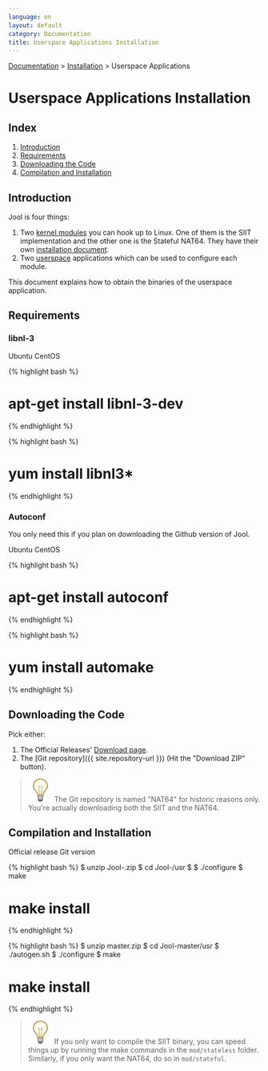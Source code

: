```yaml
---
language: en
layout: default
category: Documentation
title: Userspace Applications Installation
---
```


[Documentation](documentation.html) > [Installation](documentation.html#installation) > Userspace Applications

# Userspace Applications Installation

## Index

1. [Introduction](#introduction)
2. [Requirements](#requirements)
3. [Downloading the Code](#downloading-the-code)
3. [Compilation and Installation](#compilation-and-installation)

## Introduction

Jool is four things:

1. Two <a href="https://en.wikipedia.org/wiki/Loadable_kernel_module" target="_blank">kernel modules</a> you can hook up to Linux. One of them is the SIIT implementation and the other one is the Stateful NAT64. They have their own [installation document](install-mod.html).
2. Two <a href="https://en.wikipedia.org/wiki/User_space" target="_blank">userspace</a> applications which can be used to configure each module.

This document explains how to obtain the binaries of the userspace application.

## Requirements

### libnl-3

<div class="distro-menu">
	<span class="distro-selector" onclick="showDistro(this);">Ubuntu</span>
	<span class="distro-selector" onclick="showDistro(this);">CentOS</span>
</div>

{% highlight bash %}
# apt-get install libnl-3-dev
{% endhighlight %}

{% highlight bash %}
# yum install libnl3*
{% endhighlight %}

### Autoconf

You only need this if you plan on downloading the Github version of Jool.

<div class="distro-menu">
	<span class="distro-selector" onclick="showDistro(this);">Ubuntu</span>
	<span class="distro-selector" onclick="showDistro(this);">CentOS</span>
</div>

{% highlight bash %}
# apt-get install autoconf
{% endhighlight %}

{% highlight bash %}
# yum install automake
{% endhighlight %}

## Downloading the Code

Pick either:

1. The Official Releases' [Download page](download.html).
2. The [Git repository]({{ site.repository-url }}) (Hit the "Download ZIP" button).

> ![Note!](../images/bulb.svg) The Git repository is named "NAT64" for historic reasons only. You're actually downloading both the SIIT and the NAT64.

## Compilation and Installation

<div class="distro-menu">
	<span class="distro-selector" onclick="showDistro(this);">Official release</span>
	<span class="distro-selector" onclick="showDistro(this);">Git version</span>
</div>

{% highlight bash %}
$ unzip Jool-<version>.zip
$ cd Jool-<version>/usr
$
$ ./configure
$ make
# make install
{% endhighlight %}

{% highlight bash %}
$ unzip master.zip
$ cd Jool-master/usr
$ ./autogen.sh
$ ./configure
$ make
# make install
{% endhighlight %}

> ![Note!](../images/bulb.svg) If you only want to compile the SIIT binary, you can speed things up by running the make commands in the `mod/stateless` folder. Similarly, if you only want the NAT64, do so in `mod/stateful`.

